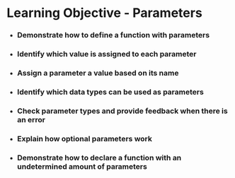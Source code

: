 # Learning Objective - Parameters

* ### Demonstrate how to define a function with parameters
* ### Identify which value is assigned to each parameter
* ### Assign a parameter a value based on its name
* ### Identify which data types can be used as parameters
* ### Check parameter types and provide feedback when there is an error
* ### Explain how optional parameters work
* ### Demonstrate how to declare a function with an undetermined amount of parameters
